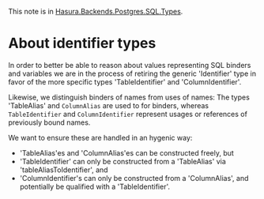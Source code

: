 This note is in [Hasura.Backends.Postgres.SQL.Types](https://github.com/hasura/graphql-engine/blob/master/server/src-lib/Hasura/Backends/Postgres/SQL/Types.hs#L88).

# About identifier types

In order to better be able to reason about values representing SQL binders and
variables we are in the process of retiring the generic 'Identifier' type in
favor of the more specific types 'TableIdentifier' and 'ColumnIdentifier'.

Likewise, we distinguish binders of names from uses of names: The types
'TableAlias' and `ColumnAlias` are used to for binders, whereas
`TableIdentifier` and `ColumnIdentifier` represent usages or references of
previously bound names.

We want to ensure these are handled in an hygenic way:
* 'TableAlias'es and 'ColumnAlias'es can be constructed freely, but
* 'TableIdentifier' can only be constructed from a 'TableAlias' via
  'tableAliasToIdentifier', and
* 'ColumnIdentifier's can only be constructed from a 'ColumnAlias', and
  potentially be qualified with a 'TableIdentifier'.


